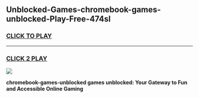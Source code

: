 
## Unblocked-Games-chromebook-games-unblocked-Play-Free-474sl
<h3>
<a href="https://premium76.site?title=chromebook-games-unblocked&ref=23A">CLICK TO PLAY</a></h3>
<hr>

<h3>
<a href="https://premium76.site?title=chromebook-games-unblocked&ref=23A">CLICK 2 PLAY</a>
  
</h3>

<a href="https://premium76.site?title=chromebook-games-unblocked&ref=23A"><img src="https://clearcache.store/games.png"></a>


**chromebook-games-unblocked games unblocked: Your Gateway to Fun and Accessible Online Gaming**
